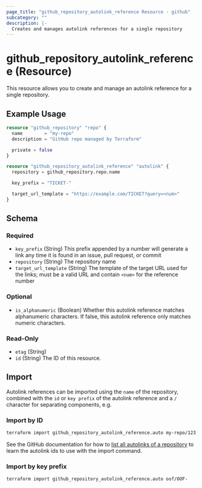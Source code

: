 ```yaml
---
page_title: "github_repository_autolink_reference Resource - github"
subcategory: ""
description: |-
  Creates and manages autolink references for a single repository
---
```


# github_repository_autolink_reference (Resource)

This resource allows you to create and manage an autolink reference for a single repository.

## Example Usage

```terraform
resource "github_repository" "repo" {
  name        = "my-repo"
  description = "GitHub repo managed by Terraform"

  private = false
}

resource "github_repository_autolink_reference" "autolink" {
  repository = github_repository.repo.name

  key_prefix = "TICKET-"

  target_url_template = "https://example.com/TICKET?query=<num>"
}
```

<!-- schema generated by tfplugindocs -->
## Schema

### Required

- `key_prefix` (String) This prefix appended by a number will generate a link any time it is found in an issue, pull request, or commit
- `repository` (String) The repository name
- `target_url_template` (String) The template of the target URL used for the links; must be a valid URL and contain `<num>` for the reference number

### Optional

- `is_alphanumeric` (Boolean) Whether this autolink reference matches alphanumeric characters. If false, this autolink reference only matches numeric characters.

### Read-Only

- `etag` (String)
- `id` (String) The ID of this resource.

## Import

Autolink references can be imported using the `name` of the repository, combined with the `id` or `key prefix` of the autolink reference and a `/` character for separating components, e.g.

### Import by ID

```sh
terraform import github_repository_autolink_reference.auto my-repo/123
```

See the GitHub documentation for how to [list all autolinks of a repository](https://docs.github.com/en/rest/repos/autolinks#list-all-autolinks-of-a-repository) to learn the autolink ids to use with the import command.

### Import by key prefix

```shell
terraform import github_repository_autolink_reference.auto oof/OOF-
```
